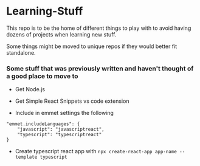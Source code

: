 # Learning-Stuff

This repo is to be the home of different things to play with to avoid having dozens of projects when learning new stuff.

Some things might be moved to unique repos if they would better fit standalone.

### Some stuff that was previously written and haven't thought of a good place to move to

- Get Node.js

- Get Simple React Snippets vs code extension

- Include in emmet settings the following

```
"emmet.includeLanguages": {
    "javascript": "javascriptreact",
    "typescript": "typescriptreact"
}
```

- Create typescript react app with `npx create-react-app app-name --template typescript`